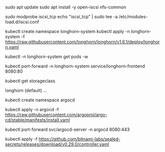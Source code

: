 sudo apt update
sudo apt install -y open-iscsi nfs-common

sudo modprobe iscsi_tcp
echo "iscsi_tcp" | sudo tee -a /etc/modules-load.d/iscsi.conf

kubectl create namespace longhorn-system
kubectl apply -n longhorn-system -f https://raw.githubusercontent.com/longhorn/longhorn/v1.6.1/deploy/longhorn.yaml

kubectl -n longhorn-system get pods -w

kubectl port-forward -n longhorn-system service/longhorn-frontend 8080:80

kubectl get storageclass

longhorn (default) ...

kubectl create namespace argocd

kubectl apply -n argocd -f https://raw.githubusercontent.com/argoproj/argo-cd/stable/manifests/install.yaml

kubectl port-forward svc/argocd-server -n argocd 8080:443


kubectl apply -f https://github.com/bitnami-labs/sealed-secrets/releases/download/v0.29.0/controller.yaml
